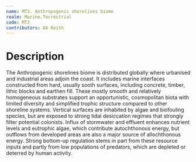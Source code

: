 ```yaml
---
name: MT3. Anthropogenic shorelines biome
realm: Marine,Terrestrial
code: MT3
contributors: DA Keith
---
```


# Description
The Anthropogenic shorelines biome is distributed globally where urbanised and industrial areas adjoin the coast. It includes marine interfaces constructed from hard, usually sooth surfaces, including concrete, timber, lithic blocks and earthen fill. These mostly smooth and relatively homogeneous substrates support an opportunistic, cosmopolitan biota with limited diversity and simplified trophic structure compared to other shoreline systems. Vertical surfaces are inhabited by algae and biofouling species, but are exposed to strong tidal desiccation regimes that strongly filter potential colonists. Influx of stormwater and effluent enhances nutrient levels and eutrophic algae, which contribute autochthonous energy, but outflows from developed areas are also a major source of allochthonous energy. Strong bottom-up regulation stems in part from these resource inputs and partly from low populations of predators, which are depleted or deterred by human activity.
